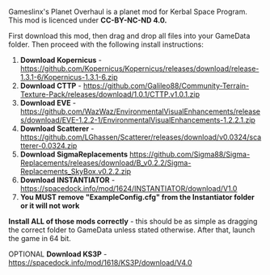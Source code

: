 Gameslinx's Planet Overhaul is a planet mod for Kerbal Space Program.
This mod is licenced under **CC-BY-NC-ND 4.0.**

First download this mod, then drag and drop all files into your GameData folder. Then proceed with the following install instructions:

1. **Download Kopernicus**   - https://github.com/Kopernicus/Kopernicus/releases/download/release-1.3.1-6/Kopernicus-1.3.1-6.zip
2. **Download CTTP**         - https://github.com/Galileo88/Community-Terrain-Texture-Pack/releases/download/1.0.1/CTTP.v1.0.1.zip
3. **Download EVE**          - https://github.com/WazWaz/EnvironmentalVisualEnhancements/releases/download/EVE-1.2.2-1/EnvironmentalVisualEnhancements-1.2.2.1.zip
4. **Download Scatterer**    - https://github.com/LGhassen/Scatterer/releases/download/v0.0324/scatterer-0.0324.zip
5. **Download SigmaReplacements** https://github.com/Sigma88/Sigma-Replacements/releases/download/B_v0.2.2/Sigma-Replacements_SkyBox.v0.2.2.zip
6. **Download INSTANTIATOR** - https://spacedock.info/mod/1624/INSTANTIATOR/download/V1.0
7. **You MUST remove "ExampleConfig.cfg" from the Instantiator folder or it will not work**

**Install ALL of those mods correctly** - this should be as simple as dragging the correct folder to GameData unless stated otherwise. After that, launch the game in 64 bit.

OPTIONAL **Download KS3P**         - https://spacedock.info/mod/1618/KS3P/download/V4.0
